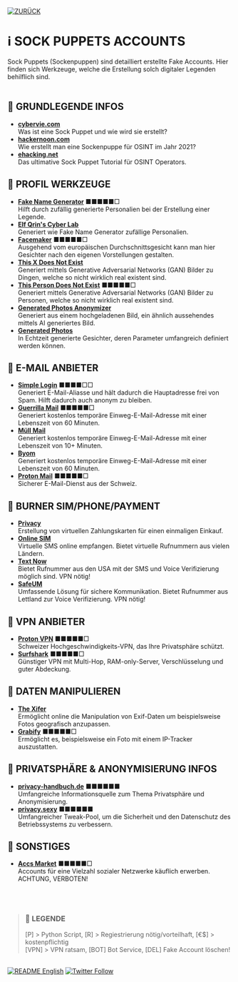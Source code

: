 <div align="left">
  <a href="https://github.com/ot2i7ba/OSINT/blob/main/de/"><img alt="ZURÜCK" src="https://img.shields.io/badge/ZURÜCK-lightgrey.svg?style=for-the-badge"></a>
</div>

# ℹ️ SOCK PUPPETS ACCOUNTS
Sock Puppets (Sockenpuppen) sind detailliert erstellte Fake Accounts. Hier finden sich Werkzeuge, welche die Erstellung solch digitaler Legenden behilflich sind.<br/><br/>

## 📑 GRUNDLEGENDE INFOS
- **[cybervie.com](https://www.cybervie.com/blog/what-is-sock-puppets-in-osint-how-to-create-one/ "What are Sock Puppets in OSINT")**<br/>
Was ist eine Sock Puppet und wie wird sie erstellt?
- **[hackernoon.com](https://hackernoon.com/how-to-make-sock-puppet-accounts-for-osint-in-2021-12r33gs "How to Make Sock Puppet Accounts for OSINT in 2021")**<br/>
Wie erstellt man eine Sockenpuppe für OSINT im Jahr 2021?
- **[ehacking.net](https://www.ehacking.net/2021/04/the-ultimate-sock-puppets-tutorial-for-osint-operators.html "The Ultimate Sock Puppets Tutorial for OSINT Operators")**<br/>
Das ultimative Sock Puppet Tutorial für OSINT Operators.

## 📑 PROFIL WERKZEUGE
- **[Fake Name Generator](https://de.fakenamegenerator.com/ "Fake Name Generator")** ■■■■■□<br/>
Hilft durch zufällig generierte Personalien bei der Erstellung einer Legende.
- **[Elf Qrin's Cyber Lab](https://www.elfqrin.com/fakeid.php "Elf Qrin's Cyber Lab")**<br/>
Generiert wie Fake Name Generator zufällige Personalien.
- **[Facemaker](http://facemaker.uvrg.org/ "Facemaker")** ■■■■■□<br/>
Ausgehend vom europäischen Durchschnittsgesicht kann man hier Gesichter nach den eigenen Vorstellungen gestalten.
- **[This X Does Not Exist](https://thisxdoesnotexist.com/ "This X Does Not Exist")**<br/>
Generiert mittels Generative Adversarial Networks (GAN) Bilder zu Dingen, welche so nicht wirklich real existent sind.
- **[This Person Does Not Exist](https://thispersondoesnotexist.com/ "This PErson Does Not Exist")** ■■■■■□<br/>
Generiert mittels Generative Adversarial Networks (GAN) Bilder zu Personen, welche so nicht wirklich real existent sind.
- **[Generated Photos Anonymizer](https://generated.photos/anonymizer "Generated Photos - Anonymizer")**<br/>
Generiert aus einem hochgeladenen Bild, ein ähnlich aussehendes mittels AI generiertes Bild.
- **[Generated Photos](https://generated.photos/face-generator/ "Generated Photos - Face Generator")**<br/>
In Echtzeit generierte Gesichter, deren Parameter umfangreich definiert werden können.

## 📑 E-MAIL ANBIETER
- **[Simple Login](https://simplelogin.io/ "Simple Login")** ■■■■□□<br/>
Generiert E-Mail-Aliasse und hält dadurch die Hauptadresse frei von Spam. Hilft dadurch auch anonym zu bleiben.
- **[Guerrilla Mail](https://www.guerrillamail.com/de/ "Guerrilla Mail")** ■■■■■□<br/>
Generiert kostenlos temporäre Einweg-E-Mail-Adresse mit einer Lebenszeit von 60 Minuten.
- **[Müll Mail](https://muellmail.com/ "Müll Mail")**<br/>
Generiert kostenlos temporäre Einweg-E-Mail-Adresse mit einer Lebenszeit von 10+ Minuten.
- **[Byom](https://www.byom.de/ "Byom")**<br/>
Generiert kostenlos temporäre Einweg-E-Mail-Adresse mit einer Lebenszeit von 60 Minuten.
- **[Proton Mail](https://protonmail.com/de/ "Proton Mail")** ■■■■■□<br/>
Sicherer E-Mail-Dienst aus der Schweiz.

## 📑 BURNER SIM/PHONE/PAYMENT
- **[Privacy](https://privacy.com/ "Privacy")**<br/>
Erstellung von virtuellen Zahlungskarten für einen einmaligen Einkauf.
- **[Online SIM](https://onlinesim.ru/de/ "Online SIM")**<br/>
Virtuelle SMS online empfangen. Bietet virtuelle Rufnummern aus vielen Ländern.
- **[Text Now](https://play.google.com/store/apps/details?id=com.enflick.android.TextNow "Text Now")**<br/>
Bietet Rufnummer aus den USA mit der SMS und Voice Verifizierung möglich sind. VPN nötig!
- **[SafeUM](https://play.google.com/store/apps/details?id=com.safeum.android "SafeUM")**<br/>
Umfassende Lösung für sichere Kommunikation. Bietet Rufnummer aus Lettland zur Voice Verifizierung. VPN nötig!

## 📑 VPN ANBIETER
- **[Proton VPN](https://protonvpn.com/de/ "Proton VPN")** ■■■■■□<br/>
Schweizer Hochgeschwindigkeits-VPN, das Ihre Privatsphäre schützt.
- **[Surfshark](https://surfshark.com/de/ "Surfshark")** ■■■■■□<br/>
Günstiger VPN mit Multi-Hop, RAM-only-Server, Verschlüsselung und guter Abdeckung.

## 📑 DATEN MANIPULIEREN
- **[The Xifer](https://www.thexifer.net/ "The Xifer")**<br/>
Ermöglicht online die Manipulation von Exif-Daten um beispielsweise Fotos geografisch anzupassen.
- **[Grabify](https://grabify.link/ "Grabify")** ■■■■■□<br/>
Ermöglicht es, beispielsweise ein Foto mit einem IP-Tracker auszustatten.

## 📑 PRIVATSPHÄRE & ANONYMISIERUNG INFOS
- **[privacy-handbuch.de](https://www.privacy-handbuch.de/ "Privacy Handbuch")** ■■■■■■<br/>
Umfangreiche Informationsquelle zum Thema Privatsphäre und Anonymisierung.
- **[privacy.sexy](https://privacy.sexy/ "privacy.sexy")** ■■■■■■<br/>
Umfangreicher Tweak-Pool, um die Sicherheit und den Datenschutz des Betriebssystems zu verbessern.

## 📑 SONSTIGES
- **[Accs Market](https://accsmarket.com/ "Accs Market")** ■■■■■□<br/>
Accounts für eine Vielzahl sozialer Netzwerke käuflich erwerben. ACHTUNG, VERBOTEN!

<br/><br/>
>### 📌 LEGENDE
>[P] > Python Script, [R] > Regiestrierung nötig/vorteilhaft, [€$] > kostenpflichtig<br/>[VPN] > VPN ratsam, [BOT] Bot Service, [DEL] Fake Account löschen!

<br/>
<div align="left">
  <a href="https://github.com/ot2i7ba/OSINT/blob/main/en/README.md"><img alt="README English" src="https://img.shields.io/badge/README-English-lightgrey.svg?style=for-the-badge"></a>
  <a href="https://twitter.com/intent/follow?screen_name=ot2i7ba"><img alt="Twitter Follow" src="https://img.shields.io/twitter/follow/ot2i7ba?logo=twitter&logoColor=white&style=for-the-badge"></a>
</div>
